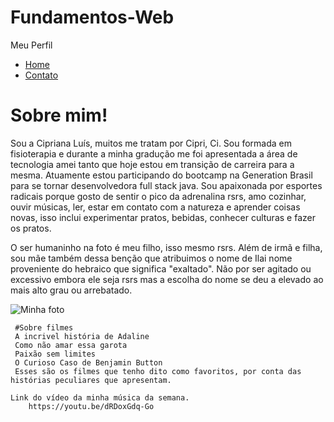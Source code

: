 # Fundamentos-Web
<!DOCTYPE html>
<html lang="pt-br">
<head>
    <meta charset="UTF-8">
    <meta http-equiv="X-UA-Compatible" content="IE=edge">
    <meta name="viewport" content="width=device-width, initial-scale=1.0">
    <titlle>Meu Perfil</titlle>
</head>
<body>
    <ul>
        <li>
            <a href="index.html">Home</a>
        </li>
         <li>
            <a href="contato.html">Contato</a>
        </li>
    </ul>
    <h1>Sobre mim!</h1>
    <p>Sou a Cipriana Luís, muitos me tratam por Cipri, Ci. Sou formada em fisioterapia e durante a minha gradução me foi apresentada a área de tecnologia amei tanto que hoje estou em transição de carreira para a mesma. Atuamente estou participando do bootcamp na Generation Brasil para se tornar desenvolvedora full stack java. Sou apaixonada por esportes radicais porque gosto de sentir o pico da adrenalina rsrs, amo cozinhar, ouvir músicas, ler, estar em contato com a natureza e aprender coisas novas, isso inclui experimentar pratos, bebidas, conhecer culturas e fazer os pratos.</p>
     <p>O ser humaninho na foto é meu filho, isso mesmo rsrs. Além de irmã e filha, sou mãe também dessa benção que atribuimos o nome de Ilai nome proveniente do hebraico que significa "exaltado". Não por ser agitado ou excessivo embora ele seja rsrs mas a escolha do nome se deu a elevado ao mais alto grau ou arrebatado.</p>   
     <img src="https://user-images.githubusercontent.com/86638927/169416758-39b62010-08b7-4310-aa52-3d4aa16a1bde.jpg" alt="Minha foto">

     #Sobre filmes
     A incrivel história de Adaline
     Como não amar essa garota
     Paixão sem limites
     O Curioso Caso de Benjamin Button
     Esses são os filmes que tenho dito como favoritos, por conta das histórias peculiares que apresentam.

    Link do vídeo da minha música da semana.
        https://youtu.be/dRDoxGdq-Go

</body>
</html>
